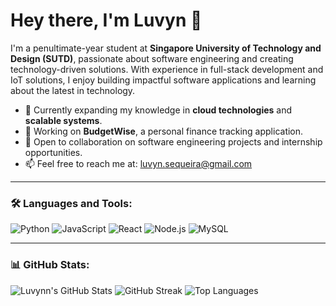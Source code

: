 # Hey there, I'm Luvyn 👋

I'm a penultimate-year student at **Singapore University of Technology and Design (SUTD)**, passionate about software engineering and creating technology-driven solutions. With experience in full-stack development and IoT solutions, I enjoy building impactful software applications and learning about the latest in technology.

- 🌱 Currently expanding my knowledge in **cloud technologies** and **scalable systems**.
- 💼 Working on **BudgetWise**, a personal finance tracking application.
- 🤝 Open to collaboration on software engineering projects and internship opportunities.
- 📫 Feel free to reach me at: [luvyn.sequeira@gmail.com](mailto:luvyn.sequeira@gmail.com)

---

### 🛠️ Languages and Tools:

![Python](https://img.shields.io/badge/Python-3776AB?logo=python&logoColor=white)
![JavaScript](https://img.shields.io/badge/JavaScript-F7DF1E?logo=javascript&logoColor=black)
![React](https://img.shields.io/badge/React-20232A?logo=react&logoColor=61DAFB)
![Node.js](https://img.shields.io/badge/Node.js-339933?logo=node-dot-js&logoColor=white)
![MySQL](https://img.shields.io/badge/MySQL-4479A1?logo=mysql&logoColor=white)

---

### 📊 GitHub Stats:

![Luvynn's GitHub Stats](https://github-readme-stats.vercel.app/api?username=Luvynn&show_icons=true&theme=radical)
![GitHub Streak](https://github-readme-streak-stats.herokuapp.com/?user=Luvynn&theme=radical)
![Top Languages](https://github-readme-stats.vercel.app/api/top-langs/?username=Luvynn&layout=compact&theme=radical)
